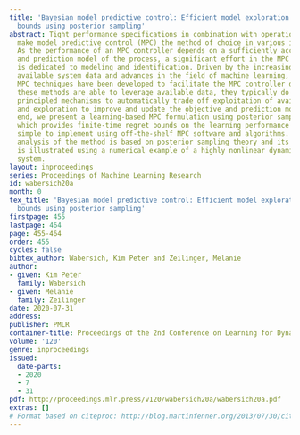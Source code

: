 ```yaml
---
title: 'Bayesian model predictive control: Efficient model exploration and regret
  bounds using posterior sampling'
abstract: Tight performance specifications in combination with operational constraints
  make model predictive control (MPC) the method of choice in various industries.
  As the performance of an MPC controller depends on a sufficiently accurate objective
  and prediction model of the process, a significant effort in the MPC design procedure
  is dedicated to modeling and identification. Driven by the increasing amount of
  available system data and advances in the field of machine learning, data-driven
  MPC techniques have been developed to facilitate the MPC controller design. While
  these methods are able to leverage available data, they typically do not provide
  principled mechanisms to automatically trade off exploitation of available data
  and exploration to improve and update the objective and prediction model. To this
  end, we present a learning-based MPC formulation using posterior sampling techniques,
  which provides finite-time regret bounds on the learning performance while being
  simple to implement using off-the-shelf MPC software and algorithms. The performance
  analysis of the method is based on posterior sampling theory and its practical efficiency
  is illustrated using a numerical example of a highly nonlinear dynamical car-trailer
  system.
layout: inproceedings
series: Proceedings of Machine Learning Research
id: wabersich20a
month: 0
tex_title: 'Bayesian model predictive control: Efficient model exploration and regret
  bounds using posterior sampling'
firstpage: 455
lastpage: 464
page: 455-464
order: 455
cycles: false
bibtex_author: Wabersich, Kim Peter and Zeilinger, Melanie
author:
- given: Kim Peter
  family: Wabersich
- given: Melanie
  family: Zeilinger
date: 2020-07-31
address: 
publisher: PMLR
container-title: Proceedings of the 2nd Conference on Learning for Dynamics and Control
volume: '120'
genre: inproceedings
issued:
  date-parts:
  - 2020
  - 7
  - 31
pdf: http://proceedings.mlr.press/v120/wabersich20a/wabersich20a.pdf
extras: []
# Format based on citeproc: http://blog.martinfenner.org/2013/07/30/citeproc-yaml-for-bibliographies/
---
```

